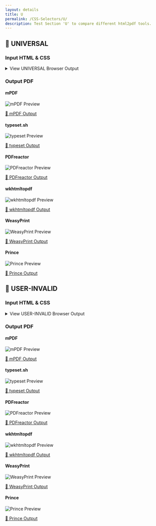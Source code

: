 ```yaml
---
layout: details
title: U
permalink: /CSS-Selectors/U/
description: Test Section 'U' to compare different html2pdf tools.
---
```




## 🔬 UNIVERSAL

### Input HTML & CSS

<details>
    <summary>
        View UNIVERSAL Browser Output
    </summary>
    <img src="/{{ page.path }}/../browser_screenshot__html_CSS_Selectors_U_universal.html.pdf.png" />
    <p>
        <a href="https://raw.githubusercontent.com/azettl/compare.html2pdf.tools/master//html/CSS%20Selectors/U/universal.html" target="_blank" rel="noopener">📄 Get Input HTML on GitHub</a>
    </p>
</details>

### Output PDF

<div class="details-boxes">
    <div>
        <h4>mPDF</h4>
        <img src="/{{ page.path }}/../mpdf__html_CSS_Selectors_U_universal.html.png" alt="mPDF Preview" />
        <p>
            <a href="/{{ page.path }}/../mpdf__html_CSS_Selectors_U_universal.html.pdf" target="_blank">📕 mPDF Output</a>
        </p>
    </div>
    <div>
        <h4>typeset.sh</h4>
        <img src="/{{ page.path }}/../typeset__html_CSS_Selectors_U_universal.html.png" alt="typeset Preview" />
        <p>
            <a href="/{{ page.path }}/../typeset__html_CSS_Selectors_U_universal.html.pdf" target="_blank">📕 typeset Output</a>
        </p>
    </div>
    <div>
        <h4>PDFreactor</h4>
        <img src="/{{ page.path }}/../pdfreactor__html_CSS_Selectors_U_universal.html.png" alt="PDFreactor Preview" />
        <p>
            <a href="/{{ page.path }}/../pdfreactor__html_CSS_Selectors_U_universal.html.pdf" target="_blank">📕 PDFreactor Output</a>
        </p>
    </div>
    <div>
        <h4>wkhtmltopdf</h4>
        <img src="/{{ page.path }}/../wkhtmltopdf__html_CSS_Selectors_U_universal.html.png" alt="wkhtmltopdf Preview" />
        <p>
            <a href="/{{ page.path }}/../wkhtmltopdf__html_CSS_Selectors_U_universal.html.pdf" target="_blank">📕 wkhtmltopdf Output</a>
        </p>
    </div>
    <div>
        <h4>WeasyPrint</h4>
        <img src="/{{ page.path }}/../weasyprint__html_CSS_Selectors_U_universal.html.png" alt="WeasyPrint Preview" />
        <p>
            <a href="/{{ page.path }}/../weasyprint__html_CSS_Selectors_U_universal.html.pdf" target="_blank">📕 WeasyPrint Output</a>
        </p>
    </div>
    <div>
        <h4>Prince</h4>
        <img src="/{{ page.path }}/../princexml__html_CSS_Selectors_U_universal.html.png" alt="Prince Preview" />
        <p>
            <a href="/{{ page.path }}/../princexml__html_CSS_Selectors_U_universal.html.pdf" target="_blank">📕 Prince Output</a>
        </p>
    </div>
</div>

## 🔬 USER-INVALID

### Input HTML & CSS

<details>
    <summary>
        View USER-INVALID Browser Output
    </summary>
    <img src="/{{ page.path }}/../browser_screenshot__html_CSS_Selectors_U_user-invalid.html.pdf.png" />
    <p>
        <a href="https://raw.githubusercontent.com/azettl/compare.html2pdf.tools/master//html/CSS%20Selectors/U/user-invalid.html" target="_blank" rel="noopener">📄 Get Input HTML on GitHub</a>
    </p>
</details>

### Output PDF

<div class="details-boxes">
    <div>
        <h4>mPDF</h4>
        <img src="/{{ page.path }}/../mpdf__html_CSS_Selectors_U_user-invalid.html.png" alt="mPDF Preview" />
        <p>
            <a href="/{{ page.path }}/../mpdf__html_CSS_Selectors_U_user-invalid.html.pdf" target="_blank">📕 mPDF Output</a>
        </p>
    </div>
    <div>
        <h4>typeset.sh</h4>
        <img src="/{{ page.path }}/../typeset__html_CSS_Selectors_U_user-invalid.html.png" alt="typeset Preview" />
        <p>
            <a href="/{{ page.path }}/../typeset__html_CSS_Selectors_U_user-invalid.html.pdf" target="_blank">📕 typeset Output</a>
        </p>
    </div>
    <div>
        <h4>PDFreactor</h4>
        <img src="/{{ page.path }}/../pdfreactor__html_CSS_Selectors_U_user-invalid.html.png" alt="PDFreactor Preview" />
        <p>
            <a href="/{{ page.path }}/../pdfreactor__html_CSS_Selectors_U_user-invalid.html.pdf" target="_blank">📕 PDFreactor Output</a>
        </p>
    </div>
    <div>
        <h4>wkhtmltopdf</h4>
        <img src="/{{ page.path }}/../wkhtmltopdf__html_CSS_Selectors_U_user-invalid.html.png" alt="wkhtmltopdf Preview" />
        <p>
            <a href="/{{ page.path }}/../wkhtmltopdf__html_CSS_Selectors_U_user-invalid.html.pdf" target="_blank">📕 wkhtmltopdf Output</a>
        </p>
    </div>
    <div>
        <h4>WeasyPrint</h4>
        <img src="/{{ page.path }}/../weasyprint__html_CSS_Selectors_U_user-invalid.html.png" alt="WeasyPrint Preview" />
        <p>
            <a href="/{{ page.path }}/../weasyprint__html_CSS_Selectors_U_user-invalid.html.pdf" target="_blank">📕 WeasyPrint Output</a>
        </p>
    </div>
    <div>
        <h4>Prince</h4>
        <img src="/{{ page.path }}/../princexml__html_CSS_Selectors_U_user-invalid.html.png" alt="Prince Preview" />
        <p>
            <a href="/{{ page.path }}/../princexml__html_CSS_Selectors_U_user-invalid.html.pdf" target="_blank">📕 Prince Output</a>
        </p>
    </div>
</div>


